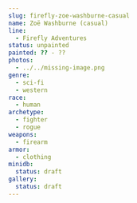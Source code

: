 ```yaml
---
slug: firefly-zoe-washburne-casual
name: Zoë Washburne (casual)
line:
  - Firefly Adventures
status: unpainted
painted: ?? - ??
photos:
  - ../../missing-image.png
genre:
  - sci-fi
  - western
race:
  - human
archetype:
  - fighter
  - rogue
weapons:
  - firearm
armor:
  - clothing
minidb:
  status: draft
gallery:
  status: draft
---
```

